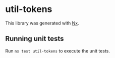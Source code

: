 # util-tokens

This library was generated with [Nx](https://nx.dev).

## Running unit tests

Run `nx test util-tokens` to execute the unit tests.
